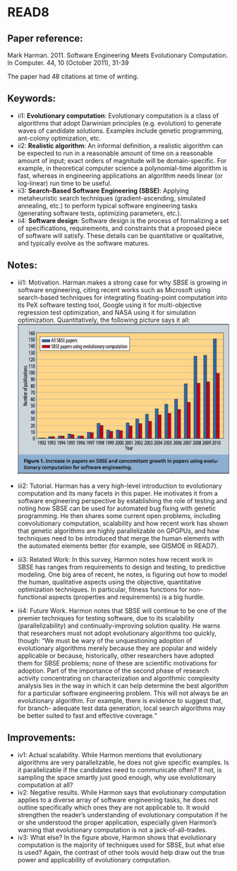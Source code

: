 # READ8

## Paper reference:

Mark Harman. 2011. Software Engineering Meets Evolutionary Computation. In Computer. 44, 10 (October 2011), 31-39

The paper had 48 citations at time of writing.

## Keywords:

* ii1: **Evolutionary computation**: Evolutionary computation is a class of algorithms that adopt Darwinian principles (e.g. evolution) to generate waves of candidate solutions. Examples include genetic programming, ant-colony optimization, etc. 
* ii2: **Realistic algorithm**: An informal definition, a realistic algorithm can be expected to run in a reasonable amount of time on a reasonable amount of input; exact orders of magnitude will be domain-specific. For example, in theoretical computer science a polynomial-time algorithm is fast, whereas in engineering applications an algorithm needs linear (or log-linear) run time to be useful. 
* ii3: **Search-Based Software Engineering (SBSE)**: Applying metaheuristic search techniques (gradient-ascending, simulated annealing, etc.) to perform typical software engineering tasks (generating software tests, optimizing parameters, etc.).
* ii4: **Software design**: Software design is the process of formalizing a set of specifications, requirements, and constraints that a proposed piece of software will satisfy. These details can be quantitative or qualitative, and typically evolve as the software matures. 

## Notes:

* iii1: Motivation. Harman makes a strong case for why SBSE is growing in software engineering, citing recent works such as Microsoft using search-based techniques for integrating floating-point computation into its PeX software testing tool, Google using it for multi-objective regression test optimization, and NASA using it for simulation optimization. Quantitatively, the following picture says it all:
![](image1.png)

* iii2: Tutorial. Harman has a very high-level introduction to evolutionary computation and its many facets in this paper. He motivates it from a software engineering perspective by establishing the role of testing and noting how SBSE can be used for automated bug fixing with genetic programming. He then shares some current open problems, including coevolutionary computation, scalability and how recent work has shown that genetic algorithms are highly parallelizable on GPGPUs, and how techniques need to be introduced that merge the human elements with the automated elements better (for example, see GISMOE in READ7).   
* iii3: Related Work: In this survey, Harmon notes how recent work in SBSE has ranges from requirements to design and testing, to predictive modeling. One big area of recent, he notes, is figuring out how to model the human, qualitative aspects using the objective, quantitative optimization techniques. In particular, fitness functions for non-functional aspects (properties and requirements) is a big hurdle. 
* iii4: Future Work. Harmon notes that SBSE will continue to be one of the premier techniques for testing software, due to its scalability (parallelizability) and continually-improving solution quality. He warns that researchers must not adopt evolutionary algorithms too quickly, though: 
 “We must be wary of the unquestioning adoption of evolutionary algorithms merely because they are popular and widely applicable or because, historically, other researchers have adopted them for SBSE problems; none of these are scientific motivations for adoption. Part of the importance of the second phase of research activity concentrating on characterization and algorithmic complexity analysis lies in the way in which it can help determine the best algorithm for a particular software engineering problem. This will not always be an evolutionary algorithm. For example, there is evidence to suggest that, for branch- adequate test data generation, local search algorithms may be better suited to fast and effective coverage.“
 

## Improvements:

* iv1: Actual scalability. While Harmon mentions that evolutionary algorithms are very parallelizable, he does not give specific examples. Is it parallelizable if the candidates need to communicate often? If not, is sampling the space smartly just good enough, why use evolutionary computation at all?
* iv2: Negative results. While Harmon says that evolutionary computation applies to a diverse array of software engineering tasks, he does not outline specifically which ones they are not applicable to. It would strengthen the reader’s understanding of evolutionary computation if he or she understood the proper application, especially given Harmon’s warning that evolutionary computation is not a jack-of-all-trades.
* iv3: What else? In the figure above, Harmon shows that evolutionary computation is the majority of techniques used for SBSE, but what else is used? Again, the contrast of other tools would help draw out the true power and applicability of evolutionary computation.